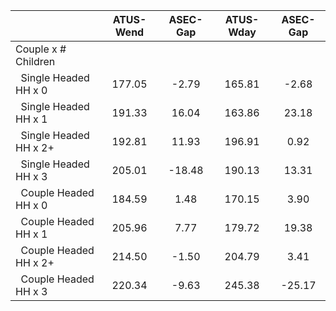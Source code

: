 
|                      |    ATUS-Wend |     ASEC-Gap |    ATUS-Wday |     ASEC-Gap |
| -------------------- | :----------: | :----------: | :----------: | :----------: |
| Couple x # Children  |              |              |              |              |
| &nbsp;&nbsp;Single Headed HH x 0 |       177.05 |        -2.79 |       165.81 |        -2.68 |
| &nbsp;&nbsp;Single Headed HH x 1 |       191.33 |        16.04 |       163.86 |        23.18 |
| &nbsp;&nbsp;Single Headed HH x 2+ |       192.81 |        11.93 |       196.91 |         0.92 |
| &nbsp;&nbsp;Single Headed HH x 3 |       205.01 |       -18.48 |       190.13 |        13.31 |
| &nbsp;&nbsp;Couple Headed HH x 0 |       184.59 |         1.48 |       170.15 |         3.90 |
| &nbsp;&nbsp;Couple Headed HH x 1 |       205.96 |         7.77 |       179.72 |        19.38 |
| &nbsp;&nbsp;Couple Headed HH x 2+ |       214.50 |        -1.50 |       204.79 |         3.41 |
| &nbsp;&nbsp;Couple Headed HH x 3 |       220.34 |        -9.63 |       245.38 |       -25.17 |

